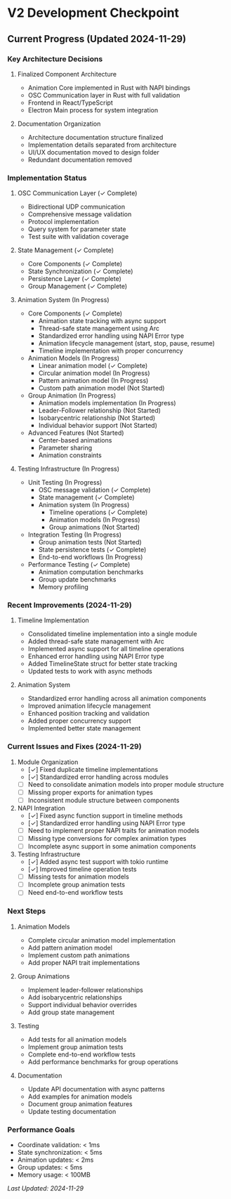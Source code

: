 # V2 Development Checkpoint

## Current Progress (Updated 2024-11-29)

### Key Architecture Decisions
1. Finalized Component Architecture
   - Animation Core implemented in Rust with NAPI bindings
   - OSC Communication layer in Rust with full validation
   - Frontend in React/TypeScript
   - Electron Main process for system integration

2. Documentation Organization
   - Architecture documentation structure finalized
   - Implementation details separated from architecture
   - UI/UX documentation moved to design folder
   - Redundant documentation removed

### Implementation Status

1. OSC Communication Layer (✓ Complete)
   - Bidirectional UDP communication
   - Comprehensive message validation
   - Protocol implementation
   - Query system for parameter state
   - Test suite with validation coverage

2. State Management (✓ Complete)
   - Core Components (✓ Complete)
   - State Synchronization (✓ Complete)
   - Persistence Layer (✓ Complete)
   - Group Management (✓ Complete)

3. Animation System (In Progress)
   - Core Components (✓ Complete)
     - Animation state tracking with async support
     - Thread-safe state management using Arc<Mutex>
     - Standardized error handling using NAPI Error type
     - Animation lifecycle management (start, stop, pause, resume)
     - Timeline implementation with proper concurrency
   - Animation Models (In Progress)
     - Linear animation model (✓ Complete)
     - Circular animation model (In Progress)
     - Pattern animation model (In Progress)
     - Custom path animation model (Not Started)
   - Group Animation (In Progress)
     - Animation models implementation (In Progress)
     - Leader-Follower relationship (Not Started)
     - Isobarycentric relationship (Not Started)
     - Individual behavior support (Not Started)
   - Advanced Features (Not Started)
     - Center-based animations
     - Parameter sharing
     - Animation constraints

4. Testing Infrastructure (In Progress)
   - Unit Testing (In Progress)
     - OSC message validation (✓ Complete)
     - State management (✓ Complete)
     - Animation system (In Progress)
       - Timeline operations (✓ Complete)
       - Animation models (In Progress)
       - Group animations (Not Started)
   - Integration Testing (In Progress)
     - Group animation tests (Not Started)
     - State persistence tests (✓ Complete)
     - End-to-end workflows (In Progress)
   - Performance Testing (✓ Complete)
     - Animation computation benchmarks
     - Group update benchmarks
     - Memory profiling

### Recent Improvements (2024-11-29)

1. Timeline Implementation
   - Consolidated timeline implementation into a single module
   - Added thread-safe state management with Arc<Mutex>
   - Implemented async support for all timeline operations
   - Enhanced error handling using NAPI Error type
   - Added TimelineState struct for better state tracking
   - Updated tests to work with async methods

2. Animation System
   - Standardized error handling across all animation components
   - Improved animation lifecycle management
   - Enhanced position tracking and validation
   - Added proper concurrency support
   - Implemented better state management

### Current Issues and Fixes (2024-11-29)

1. Module Organization
   - [✓] Fixed duplicate timeline implementations
   - [✓] Standardized error handling across modules
   - [ ] Need to consolidate animation models into proper module structure
   - [ ] Missing proper exports for animation types
   - [ ] Inconsistent module structure between components

2. NAPI Integration
   - [✓] Fixed async function support in timeline methods
   - [✓] Standardized error handling using NAPI Error type
   - [ ] Need to implement proper NAPI traits for animation models
   - [ ] Missing type conversions for complex animation types
   - [ ] Incomplete async support in some animation components

3. Testing Infrastructure
   - [✓] Added async test support with tokio runtime
   - [✓] Improved timeline operation tests
   - [ ] Missing tests for animation models
   - [ ] Incomplete group animation tests
   - [ ] Need end-to-end workflow tests

### Next Steps

1. Animation Models
   - Complete circular animation model implementation
   - Add pattern animation model
   - Implement custom path animations
   - Add proper NAPI trait implementations

2. Group Animations
   - Implement leader-follower relationships
   - Add isobarycentric relationships
   - Support individual behavior overrides
   - Add group state management

3. Testing
   - Add tests for all animation models
   - Implement group animation tests
   - Complete end-to-end workflow tests
   - Add performance benchmarks for group operations

4. Documentation
   - Update API documentation with async patterns
   - Add examples for animation models
   - Document group animation features
   - Update testing documentation

### Performance Goals
- Coordinate validation: < 1ms
- State synchronization: < 5ms
- Animation updates: < 2ms
- Group updates: < 5ms
- Memory usage: < 100MB

*Last Updated: 2024-11-29*
